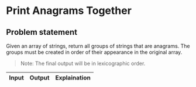 # Print Anagrams Together

## Problem statement 

Given an array of strings, return all groups of strings that are anagrams. The groups must be created in order of their appearance in the original array.

> Note: The final output will be in lexicographic order.

| Input | Output | Explaination |
| ----- | ------ | ------------ |